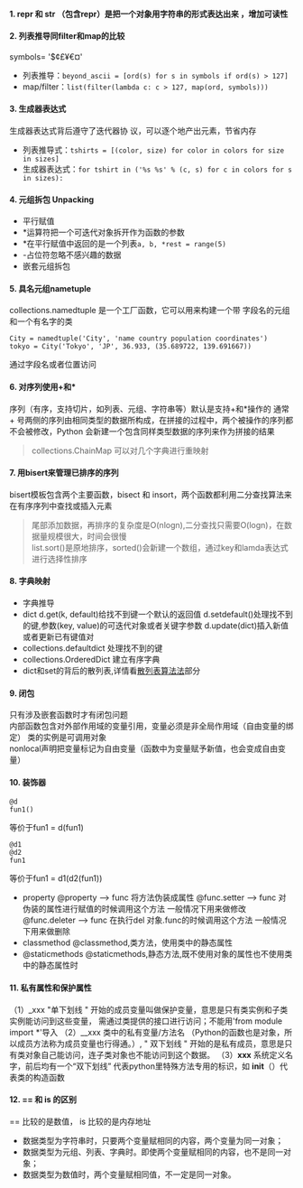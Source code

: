 #### 1. __repr__  和 __str__ （包含repr）是把一个对象用字符串的形式表达出来 ，增加可读性

#### 2. 列表推导同filter和map的比较
symbols= '$¢£¥€¤'
- 列表推导：`beyond_ascii = [ord(s) for s in symbols if ord(s) > 127] `  
- map/filter：`list(filter(lambda c: c > 127, map(ord, symbols)))`  

#### 3.  生成器表达式 
生成器表达式背后遵守了迭代器协
议，可以逐个地产出元素，节省内存 
- 列表推导式：`tshirts = [(color, size) for color in colors for size in sizes]`
- 生成器表达式：`for tshirt in ('%s %s' % (c, s) for c in colors for s in sizes):`


#### 4.  元组拆包 Unpacking 
- 平行赋值  
- *运算符把一个可迭代对象拆开作为函数的参数 
- *在平行赋值中返回的是一个列表`a, b, *rest = range(5)` 
- -占位符忽略不感兴趣的数据 
- 嵌套元组拆包 

#### 5.  具名元组nametuple 
collections.namedtuple 是一个工厂函数，它可以用来构建一个带
字段名的元组和一个有名字的类  
```
City = namedtuple('City', 'name country population coordinates')
tokyo = City('Tokyo', 'JP', 36.933, (35.689722, 139.691667))
```
通过字段名或者位置访问 

#### 6. 对序列使用+和*
序列（有序，支持切片，如列表、元组、字符串等）默认是支持+和*操作的
通常 + 号两侧的序列由相同类型的数据所构成，在拼接的过程中，两个被操作的序列都不会被修改，Python 会新建一个包含同样类型数据的序列来作为拼接的结果 
> collections.ChainMap 可以对几个字典进行重映射 

 #### 7.  用bisert来管理已排序的序列
 bisert模板包含两个主要函数，bisect 和 insort，两个函数都利用二分查找算法来在有序序列中查找或插入元素  
> 尾部添加数据，再排序的复杂度是O(nlogn),二分查找只需要O(logn)，在数据量规模很大，时间会很慢  
list.sort()是原地排序，sorted()会新建一个数组，通过key和lamda表达式进行选择性排序 

#### 8. 字典映射
- 字典推导
- dict
d.get(k, default)给找不到键一个默认的返回值
d.setdefault()处理找不到的键,参数(key, value)的可迭代对象或者关键字参数 
d.update(dict)插入新值或者更新已有键值对 
- collections.defaultdict
处理找不到的键  
- collections.OrderedDict
建立有序字典
- dict和set的背后的散列表,详情看[散列表算法法]()部分

#### 9.  闭包 
只有涉及嵌套函数时才有闭包问题  
内部函数包含对外部作用域的变量引用，变量必须是非全局作用域（自由变量的绑定）
类的实例是可调用对象  
nonlocal声明把变量标记为自由变量（函数中为变量赋予新值，也会变成自由变量）

#### 10. 装饰器
```
@d
fun1()
```
等价于fun1 = d(fun1)
```
@d1
@d2
fun1
```
等价于fun1 = d1(d2(fun1))
- property 
 @property --> func 将方法伪装成属性 
 @func.setter --> func 对伪装的属性进行赋值的时候调用这个方法 一般情况下用来做修改 
 @func.deleter --> func 在执行del 对象.func的时候调用这个方法 一般情况下用来做删除 
 - classmethod 
 @classmethod,类方法，使用类中的静态属性  
- @staticmethods
@staticmethods,静态方法,既不使用对象的属性也不使用类中的静态属性时

#### 11. 私有属性和保护属性 
（1）_xxx      "单下划线 " 开始的成员变量叫做保护变量，意思是只有类实例和子类实例能访问到这些变量，
需通过类提供的接口进行访问；不能用'from module import *'导入
（2）__xxx 类中的私有变量/方法名 （Python的函数也是对象，所以成员方法称为成员变量也行得通。）,
" 双下划线 " 开始的是私有成员，意思是只有类对象自己能访问，连子类对象也不能访问到这个数据。
（3）__xxx__ 系统定义名字，前后均有一个“双下划线” 代表python里特殊方法专用的标识，如 __init__（）代表类的构造函数

#### 12. == 和 is 的区别 
 == 比较的是数值， is 比较的是内存地址 
 * 数据类型为字符串时，只要两个变量赋相同的内容，两个变量为同一对象；
 * 数据类型为元组、列表、字典时。即使两个变量赋相同的内容，也不是同一对象；
 * 数据类型为数值时，两个变量赋相同值，不一定是同一对象。 

